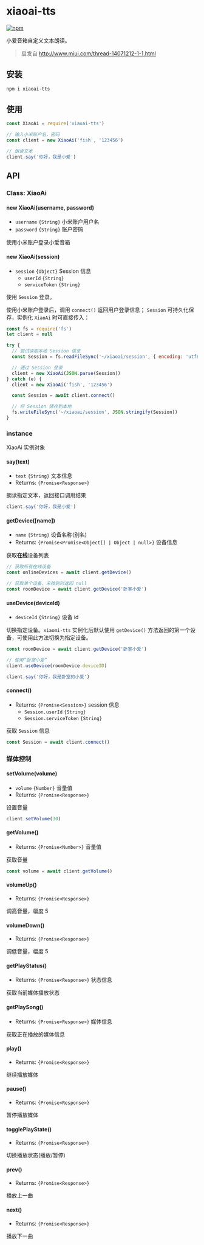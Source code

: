 # xiaoai-tts

[![npm](https://img.shields.io/npm/v/xiaoai-tts.svg)](https://www.npmjs.com/package/xiaoai-tts)

小爱音箱自定义文本朗读。

> 启发自 http://www.miui.com/thread-14071212-1-1.html

## 安装

```bash
npm i xiaoai-tts
```

## 使用

```javascript
const XiaoAi = require('xiaoai-tts')

// 输入小米账户名，密码
const client = new XiaoAi('fish', '123456')

// 朗读文本
client.say('你好，我是小爱')
```

## API

### Class: XiaoAi

#### new XiaoAi(username, password)

- `username` `{String}` 小米账户用户名
- `password` `{String}` 账户密码

使用小米账户登录小爱音箱

#### new XiaoAi(session)

- `session` `{Object}` Session 信息
  - `userId` `{String}`
  - `serviceToken` `{String}`

使用 `Session` 登录。

使用小米账户登录后，调用 `connect()` 返回用户登录信息；
`Session` 可持久化保存，实例化 `XiaoAi` 时可直接传入：

```javascript
const fs = require('fs')
let client = null

try {
  // 尝试读取本地 Session 信息
  const Session = fs.readFileSync('~/xiaoai/session', { encoding: 'utf8' })

  // 通过 Session 登录
  client = new XiaoAi(JSON.parse(Session))
} catch (e) {
  client = new XiaoAi('fish', '123456')

  const Session = await client.connect()

  // 将 Session 储存到本地
  fs.writeFileSync('~/xiaoai/session', JSON.stringify(Session))
}
```

### instance

XiaoAi 实例对象

#### say(text)

- `text` `{String}` 文本信息
- Returns: `{Promise<Response>}`

朗读指定文本，返回接口调用结果

```javascript
client.say('你好，我是小爱')
```

#### getDevice([name])

- `name` `{String}` 设备名称(别名)
- Returns: `{Promise<Promise<Object[] | Object | null>}` 设备信息

获取**在线**设备列表

```javascript
// 获取所有在线设备
const onlineDevices = await client.getDevice()

// 获取单个设备，未找到时返回 null
const roomDevice = await client.getDevice('卧室小爱')
```

#### useDevice(deviceId)

- `deviceId` `{String}` 设备 id

切换指定设备。`xiaomi-tts` 实例化后默认使用 `getDevice()` 方法返回的第一个设备，可使用此方法切换为指定设备。

```javascript
const roomDevice = await client.getDevice('卧室小爱')

// 使用“卧室小爱”
client.useDevice(roomDevice.deviceID)

client.say('你好，我是卧室的小爱')
```

#### connect()

- Returns: `{Promise<Session>}` session 信息
  - `Session.userId` `{String}`
  - `Session.serviceToken` `{String}`

获取 `Session` 信息

```javascript
const Session = await client.connect()
```

### 媒体控制

#### setVolume(volume)

- `volume` `{Number}` 音量值
- Returns: `{Promise<Response>}`

设置音量

```javascript
client.setVolume(30)
```

#### getVolume()

- Returns: `{Promise<Number>}` 音量值

获取音量

```javascript
const volume = await client.getVolume()
```

#### volumeUp()

- Returns: `{Promise<Response>}`

调高音量，幅度 5

#### volumeDown()

- Returns: `{Promise<Response>}`

调低音量，幅度 5

#### getPlayStatus()

- Returns: `{Promise<Response>}` 状态信息

获取当前媒体播放状态

#### getPlaySong()

- Returns: `{Promise<Response>}` 媒体信息

获取正在播放的媒体信息

#### play()

- Returns: `{Promise<Response>}`

继续播放媒体

#### pause()

- Returns: `{Promise<Response>}`

暂停播放媒体

#### togglePlayState()

- Returns: `{Promise<Response>}`

切换播放状态(播放/暂停)

#### prev()

- Returns: `{Promise<Response>}`

播放上一曲

#### next()

- Returns: `{Promise<Response>}`

播放下一曲
